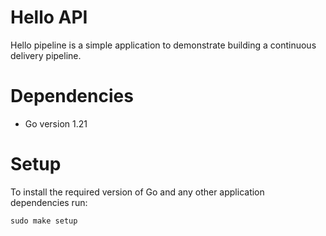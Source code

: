 # Hello API

Hello pipeline is a simple application to demonstrate building a continuous delivery pipeline.

# Dependencies

- Go version 1.21

# Setup

To install the required version of Go and any other application dependencies run:

`sudo make setup`